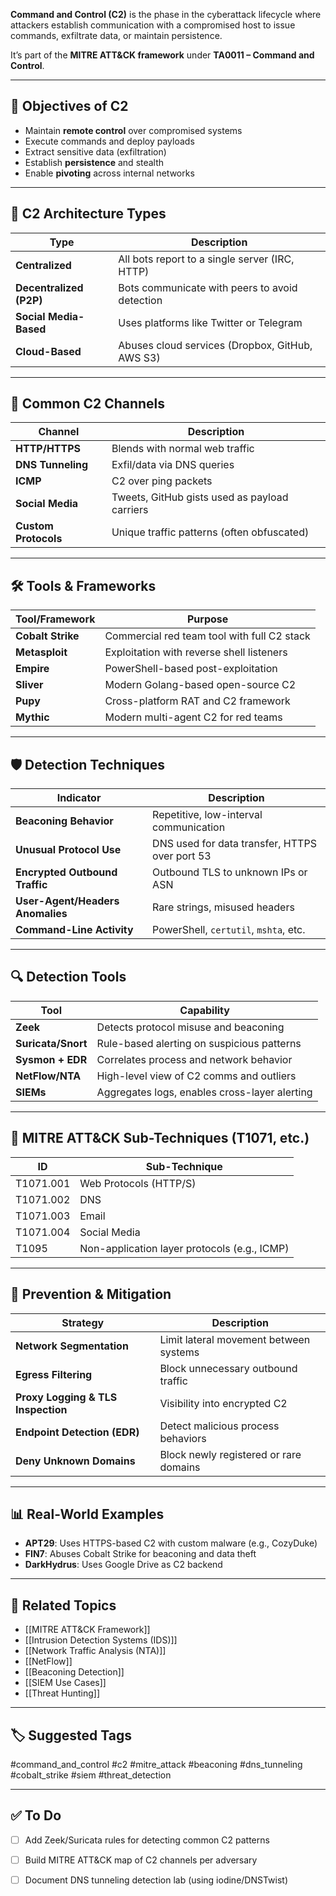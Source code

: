 **Command and Control (C2)** is the phase in the cyberattack lifecycle where attackers establish communication with a compromised host to issue commands, exfiltrate data, or maintain persistence.

It’s part of the **MITRE ATT&CK framework** under **TA0011 – Command and Control**.

---

## 🎯 Objectives of C2

- Maintain **remote control** over compromised systems
- Execute commands and deploy payloads
- Extract sensitive data (exfiltration)
- Establish **persistence** and stealth
- Enable **pivoting** across internal networks

---

## 🧬 C2 Architecture Types

| Type           | Description                                         |
|----------------|-----------------------------------------------------|
| **Centralized**| All bots report to a single server (IRC, HTTP)      |
| **Decentralized (P2P)**| Bots communicate with peers to avoid detection |
| **Social Media-Based** | Uses platforms like Twitter or Telegram     |
| **Cloud-Based**| Abuses cloud services (Dropbox, GitHub, AWS S3)     |

---

## 📡 Common C2 Channels

| Channel        | Description                                      |
|----------------|--------------------------------------------------|
| **HTTP/HTTPS** | Blends with normal web traffic                   |
| **DNS Tunneling** | Exfil/data via DNS queries                    |
| **ICMP**       | C2 over ping packets                             |
| **Social Media** | Tweets, GitHub gists used as payload carriers  |
| **Custom Protocols** | Unique traffic patterns (often obfuscated) |

---

## 🛠 Tools & Frameworks

| Tool/Framework     | Purpose                                     |
|--------------------|---------------------------------------------|
| **Cobalt Strike**  | Commercial red team tool with full C2 stack |
| **Metasploit**     | Exploitation with reverse shell listeners   |
| **Empire**         | PowerShell-based post-exploitation          |
| **Sliver**         | Modern Golang-based open-source C2          |
| **Pupy**           | Cross-platform RAT and C2 framework         |
| **Mythic**         | Modern multi-agent C2 for red teams         |

---

## 🛡 Detection Techniques

| Indicator                    | Description                                  |
|------------------------------|----------------------------------------------|
| **Beaconing Behavior**       | Repetitive, low-interval communication       |
| **Unusual Protocol Use**     | DNS used for data transfer, HTTPS over port 53|
| **Encrypted Outbound Traffic**| Outbound TLS to unknown IPs or ASN          |
| **User-Agent/Headers Anomalies**| Rare strings, misused headers            |
| **Command-Line Activity**    | PowerShell, `certutil`, `mshta`, etc.        |

---

## 🔍 Detection Tools

| Tool            | Capability                                |
|------------------|-------------------------------------------|
| **Zeek**         | Detects protocol misuse and beaconing     |
| **Suricata/Snort**| Rule-based alerting on suspicious patterns |
| **Sysmon + EDR** | Correlates process and network behavior   |
| **NetFlow/NTA**  | High-level view of C2 comms and outliers  |
| **SIEMs**        | Aggregates logs, enables cross-layer alerting |

---

## 🧠 MITRE ATT&CK Sub-Techniques (T1071, etc.)

| ID         | Sub-Technique                  |
|------------|--------------------------------|
| T1071.001  | Web Protocols (HTTP/S)         |
| T1071.002  | DNS                            |
| T1071.003  | Email                          |
| T1071.004  | Social Media                   |
| T1095      | Non-application layer protocols (e.g., ICMP) |

---

## 🔐 Prevention & Mitigation

| Strategy                    | Description                                     |
|-----------------------------|-------------------------------------------------|
| **Network Segmentation**    | Limit lateral movement between systems          |
| **Egress Filtering**        | Block unnecessary outbound traffic              |
| **Proxy Logging & TLS Inspection** | Visibility into encrypted C2               |
| **Endpoint Detection (EDR)**| Detect malicious process behaviors              |
| **Deny Unknown Domains**    | Block newly registered or rare domains          |

---

## 📊 Real-World Examples

- **APT29**: Uses HTTPS-based C2 with custom malware (e.g., CozyDuke)
- **FIN7**: Abuses Cobalt Strike for beaconing and data theft
- **DarkHydrus**: Uses Google Drive as C2 backend

---

## 🧠 Related Topics

- [[MITRE ATT&CK Framework]]
- [[Intrusion Detection Systems (IDS)]]
- [[Network Traffic Analysis (NTA)]]
- [[NetFlow]]
- [[Beaconing Detection]]
- [[SIEM Use Cases]]
- [[Threat Hunting]]

---

## 🏷 Suggested Tags

#command_and_control #c2 #mitre_attack #beaconing #dns_tunneling #cobalt_strike #siem #threat_detection

---

## ✅ To Do

- [ ] Add Zeek/Suricata rules for detecting common C2 patterns
- [ ] Build MITRE ATT&CK map of C2 channels per adversary
- [ ] Document DNS tunneling detection lab (using iodine/DNSTwist)

